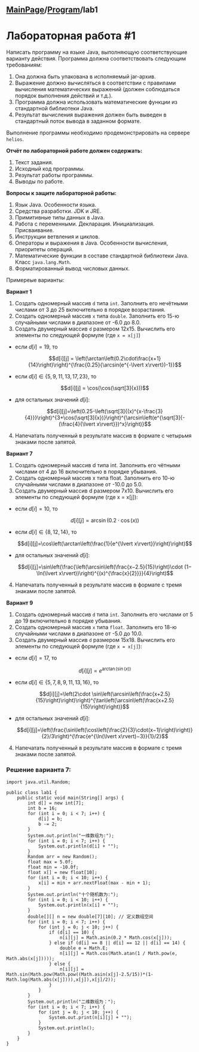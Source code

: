 <head>
  <script src="https://cdn.mathjax.org/mathjax/latest/MathJax.js?config=TeX-AMS-MML_HTMLorMML" type="text/javascript"></script>
  <script type="text/x-mathjax-config">
    MathJax.Hub.Config({
      tex2jax: {
      skipTags: ['script', 'noscript', 'style', 'textarea', 'pre'],
      inlineMath: [['$','$']]
      }
    });
  </script>
</head>

## [MainPage](../READEME.md)/[Program](readme.mdreadme)/lab1
# Лабораторная работа #1

Написать программу на языке Java, выполняющую соответствующие варианту действия. Программа должна соответствовать следующим требованиям:

1. Она должна быть упакована в исполняемый jar-архив.
2. Выражение должно вычисляться в соответствии с правилами вычисления математических выражений (должен соблюдаться порядок выполнения действий и т.д.).
3. Программа должна использовать математические функции из стандартной библиотеки Java.
4. Результат вычисления выражения должен быть выведен в стандартный поток вывода в заданном формате.

Выполнение программы необходимо продемонстрировать на сервере `helios`.

**Отчёт по лабораторной работе должен содержать:**

1. Текст задания.
2. Исходный код программы.
3. Результат работы программы.
4. Выводы по работе.

**Вопросы к защите лабораторной работы:**

1. Язык Java. Особенности языка.
2. Средства разработки. JDK и JRE.
3. Примитивные типы данных в Java.
4. Работа с переменными. Декларация. Инициализация. Присваивание.
5. Инструкции ветвления и циклов.
6. Операторы и выражения в Java. Особенности вычисления, приоритеты операций.
7. Математические функции в составе стандартной библиотеки Java. Класс `java.lang.Math`.
8. Форматированный вывод числовых данных.

Примереые варианты:

**Вариант 1**

1. Создать одномерный массив `d` типа `int`. Заполнить его нечётными числами от 3 до 25 включительно в порядке возрастания.
2. Создать одномерный массив `x` типа `double`. Заполнить его 15-ю случайными числами в диапазоне от -6.0 до 8.0.
3. Создать двумерный массив `d` размером 12x15. Вычислить его элементы по следующей формуле (где `x = x[j]`)
  - если $d[i] = 19$, то  
   
    $$d[i][j] = \left(\arctan\left(0.2\cdot\frac{x+1}{14}\right)\right)^{\frac{0.25}{\arcsin(e^{-\lvert x\rvert})-1}}$$

  - если $d[i] \in \{5, 9, 11, 13, 17, 23\}$, то  
   
    $$d[i][j] = \cos(\cos(\sqrt[3]{x}))$$

  - для остальных значений $d[i]$:  
   
    $$d[i][j]=\left(0.25-\left(\sqrt[3]{(x)^{x-\frac{3}{4}}}\right)^{3+\cos(\sqrt[3]{x})}\right)^{\arcsin\left(e^{\sqrt[3]{-(\frac{4}{\lvert x\rvert}})^x}\right)}$$

4. Напечатать полученный в результате массив в формате с четырьмя знаками после запятой.

**Вариант 7**

1. Создать одномерный массив d типа int. Заполнить его чётными числами от 4 до 16 включительно в порядке убывания.
2. Создать одномерный массив x типа float. Заполнить его 10-ю случайными числами в диапазоне от -10.0 до 5.0.
3. Создать двумерный массив d размером 7x10. Вычислить его элементы по следующей формуле (где x = x[j]):
  - если $d[i] = 10$, то  
   
    $$d[i][j]=\arcsin(0.2⋅\cos(x))$$

  - если $d[i] \in \{8, 12, 14\}$, то  
   
    $$d[i][j]=\cos\left(\arctan\left(\frac{1}{e^{\lvert x\rvert}}\right)\right)$$

  - для остальных значений $d[i]$:  
   
    $$d[i][j]=\sin\left(\frac{\left(\arcsin\left(\frac{x−2.5}{15}\right)\cdot (1−\ln(\lvert x\rvert))\right)^{(x)^{\frac{x}{2}}}}{4}\right)$$

4. Напечатать полученный в результате массив в формате с тремя знаками после запятой.

**Вариант 9**

1. Создать одномерный массив `d` типа `int`. Заполнить его числами от 5 до 19 включительно в порядке убывания.
2. Создать одномерный массив `x` типа `float`. Заполнить его 18-ю случайными числами в диапазоне от -5.0 до 10.0.
3. Создать двумерный массив `d` размером 15x18. Вычислить его элементы по следующей формуле (где `x = x[j]`):
  - если $d[i] = 17$, то  
   
    $$d[i][j]=e^{\arctan(\sin(x))}$$

  - если $d[i] \in \{5, 7, 8, 9, 11, 13, 16\}$, то  
   
    $$d[i][j]=\left(2\cdot \sin\left(\arcsin\left(\frac{x+2.5}{15}\right)\right)\right)^{\tan\left(\arcsin\left(\frac{x+2.5}{15}\right)\right)}$$

  - для остальных значений $d[i]$:  
   
    $$d[i][j]=\left(\frac{\sin\left(\cos\left(\frac{2}{3}\cdot(x−1)\right)\right)}{2}/3\right)^{\frac{e^{\ln(\lvert x\rvert)−3}}{1}/2}$$
    
4. Напечатать полученный в результате массив в формате с тремя знаками после запятой.


### Решение варианта 7:
```
import java.util.Random;

public class lab1 {
    public static void main(String[] args) {
        int d[] = new int[7];
        int b = 16;
        for (int i = 0; i < 7; i++) {
            d[i] = b;
            b -= 2;
        }
        System.out.println("一维数组为:");
        for (int i = 0; i < 7; i++) {
            System.out.println(d[i] + "");
        }
        Random arr = new Random();
        float max = 5.0f;
        float min = -10.0f;
        float x[] = new float[10];
        for (int i = 0; i < 10; i++) {
            x[i] = min + arr.nextFloat(max - min + 1);
        }
        System.out.println("十个随机数为:");
        for (int i = 0; i < 10; i++) {
            System.out.println(x[i] + "");
        }
        double[][] n = new double[7][10]; // 定义数组空间
        for (int i = 0; i < 7; i++) {
            for (int j = 0; j < 10; j++) {
                if (d[i] == 10) {
                    n[i][j] = Math.asin(0.2 * Math.cos(x[j]));
                } else if (d[i] == 8 || d[i] == 12 || d[i] == 14) {
                    double e = Math.E;
                    n[i][j] = Math.cos(Math.atan(1 / Math.pow(e, Math.abs(x[j]))));
                } else {
                    n[i][j] = Math.sin(Math.pow(Math.pow((Math.asin(x[j]-2.5/15))*(1-Math.log(Math.abs(x[j]))),x[j]),x[j]/2));
                }
            }
        }
        System.out.println("二维数组为：");
        for (int i = 0; i < 7; i++) {
            for (int j = 0; j < 10; j++) {
                System.out.print(n[i][j] + "");
            }
            System.out.println();
        }
    }
}
```